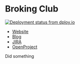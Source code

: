 # Broking Club
[![Deployment status from dploy.io](https://brokingclub.dploy.io/badge/56046447899016/12717.png)](http://dploy.io)
* [Website](http://broking.club)  
* [Blog](http://blog.broking.club)  
* [JIRA](http://jira.it.dh-karlsruhe.de:8080/browse/BROKING)  
* [OpenProject](http://op.it.dh-karlsruhe.de/projects/dhbw_bc)

Did something